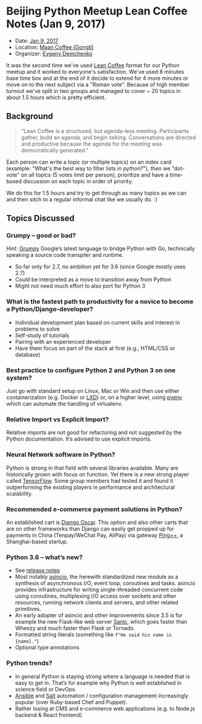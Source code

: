 # Beijing Python Meetup Lean Coffee Notes (Jan 9, 2017)

* Date: [Jan 9, 2017](https://www.meetup.com/Beijing-Python/events/232653326/)
* Location: [Maan Coffee (Gongti)](https://maps.google.com/maps?f=q&hl=en&q=Corner+of+Worker%27s+Stadium+North%2FWest+Roads%2C+Beijing%2C+cn)
* Organizer: [Evgeny Demchenko](https://github.com/littlepea/)

It was the second time we've used [Lean Coffee](http://leancoffee.org/) format for our Python meetup and it worked to everyone's satisfaction.
We've used 8 minutes base time box and at the end of it decide to extend for 4 more minutes or move on to the next subject via a "Roman vote".
Because of high member turnout we've split in two groups and managed to cover ~ 20 topics in about 1.5 hours which is pretty efficient. 

## Background

> "Lean Coffee is a structured, but agenda-less meeting. Participants gather, build an agenda, and begin talking. Conversations are directed and productive because the agenda for the meeting was democratically generated."

Each person can write a topic (or multiple topics) on an index card (example: "What's the best way to filter lists in python?"), then we "dot-vote" on all topics (5 votes limit per person), 
prioritize and have a time-boxed discussion on each topic in order of priority. 

We do this for 1.5 hours and try to get through as many topics as we can and then  sitch to a regular informal chat like we usually do. :)

## Topics Discussed

### Grumpy – good or bad?

Hint: [Grumpy](https://github.com/google/grumpy) Google’s latest language to bridge Python with Go, technically speaking a source code transpiler and runtime.

- So far only for 2.7, no ambition yet for 3.6 (since Google mostly uses 2.7)
- Could be interpreted as a move to transition away from Python
- Might not need much effort to also port for Python 3

### What is the fastest path to productivity for a novice to become a Python/Django-developer?

- Individual development plan based on current skills and interest in problems to solve
- Self-study of tutorials  
- Pairing with an experienced developer
- Have them focus on part of the stack at first (e.g., HTML/CSS or database)

### Best practice to configure Python 2 and Python 3 on one system?

Just go with standard setup on Linux, Mac or Win and then use either containerization (e.g. Docker or [LXD](https://github.com/lxc/lxd)) 
or, on a higher level, using [pyenv](https://github.com/yyuu/pyenv) which can automate the handling of virtualenv.

### Relative Import vs Explicit Import?

Relative imports are not good for refactoring and not suggested by the Python documentation. It’s advised to use explicit imports.

### Neural Network software in Python?

Python is strong in that field with several libraries available. Many are historically grown with focus on function. Yet there is a new strong player called [TensorFlow](https://github.com/tensorflow/tensorflow). Some group members had tested it and found it outperforming the existing players in performance and architectural scalability.

### Recommended e-commerce payment solutions in Python?  

An established cart is [Django Oscar](https://github.com/django-oscar). This option and also other carts that are on other frameworks than Django can easily get propped up for payments in China (Tenpay/WeChat Pay, AliPay) via gateway [Ping++](https://github.com/PingPlusPlus/pingpp-python), a Shanghai-based startup. 

### Python 3.6 – what’s new?

- See [release notes](https://docs.python.org/3/whatsnew/3.6.html)
- Most notably [asincio](https://docs.python.org/3/library/asyncio.html#module-asyncio), the herewith standardized new module as a synthesis of asynchronous I/O, event loop, coroutines and tasks. asincio provides infrastructure for writing single-threaded concurrent code using coroutines, multiplexing I/O access over sockets and other resources, running network clients and servers, and other related primitives. 
- An early adopter of asincio and other improvements since 3.5 is for example the new Flask-like web server [Sanic](https://github.com/channelcat/sanic), which goes faster than Wheezy and much faster then Flask or Tornado.
- Formatted string literals (something like `f"He said his name is {name}."`)
- Optional type annotations

### Python trends?

- In general Python is staying strong where a language is needed that is easy to get in. That’s for example why Python is well established in science field or DevOps.
- [Ansible](https://github.com/ansible/ansible) and [Salt](https://github.com/saltstack/salt) automation / configuration management increasingly popular (over Ruby-based Chef and Puppet).
- Rather losing at CMS and e-commerce web applications (e.g. to Node.js backend & React frontend)
